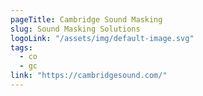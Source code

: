 ```yaml
---
pageTitle: Cambridge Sound Masking
slug: Sound Masking Solutions
logoLink: "/assets/img/default-image.svg"
tags:
  - co
  - gc
link: "https://cambridgesound.com/"
---
```

